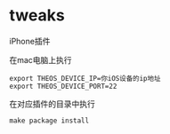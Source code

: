 # tweaks
iPhone插件

在mac电脑上执行
```shell
export THEOS_DEVICE_IP=你iOS设备的ip地址
export THEOS_DEVICE_PORT=22
```

在对应插件的目录中执行
```shell
make package install
```